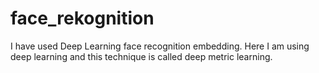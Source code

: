 # face_rekognition
I have used Deep Learning face recognition embedding. Here I am using deep learning and this technique is called deep metric learning.
